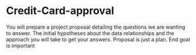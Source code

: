 # Credit-Card-approval
You will prepare a project proposal detailing the questions we are wanting to answer. The initial hypotheses about the data relationships and the approach you will take to get your answers.   Proposal is just a plan.  End goal is important
